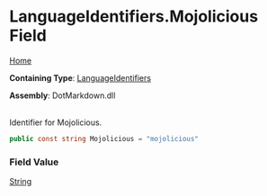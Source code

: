 # LanguageIdentifiers\.Mojolicious Field

[Home](../../../README.md)

**Containing Type**: [LanguageIdentifiers](../README.md)

**Assembly**: DotMarkdown\.dll

\
Identifier for Mojolicious\.

```csharp
public const string Mojolicious = "mojolicious"
```

### Field Value

[String](https://docs.microsoft.com/en-us/dotnet/api/system.string)

